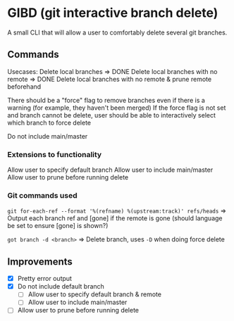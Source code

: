 # GIBD (git interactive branch delete)
A small CLI that will allow a user to comfortably delete several git branches.

## Commands
Usecases:
Delete local branches => DONE
Delete local branches with no remote => DONE
Delete local branches with no remote & prune remote beforehand

There should be a "force" flag to remove branches even if there is a warning (for example, they haven't been merged)
If the force flag is not set and branch cannot be delete, user should be able to interactively select which branch to force delete

Do not include main/master

### Extensions to functionality
Allow user to specify default branch
Allow user to include main/master
Allow user to prune before running delete

### Git commands used
`git for-each-ref --format '%(refname) %(upstream:track)' refs/heads` => Output each branch ref and [gone] if the remote is gone (should language be set to ensure [gone] is shown?)

`got branch -d <branch>` => Delete branch, uses `-D` when doing force delete

## Improvements
- [X] Pretty error output
- [X] Do not include default branch
    - [ ] Allow user to specify default branch & remote
    - [ ] Allow user to include main/master
- [ ] Allow user to prune before running delete